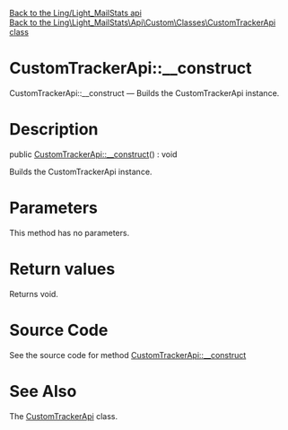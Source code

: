 [Back to the Ling/Light_MailStats api](https://github.com/lingtalfi/Light_MailStats/blob/master/doc/api/Ling/Light_MailStats.md)<br>
[Back to the Ling\Light_MailStats\Api\Custom\Classes\CustomTrackerApi class](https://github.com/lingtalfi/Light_MailStats/blob/master/doc/api/Ling/Light_MailStats/Api/Custom/Classes/CustomTrackerApi.md)


CustomTrackerApi::__construct
================



CustomTrackerApi::__construct — Builds the CustomTrackerApi instance.




Description
================


public [CustomTrackerApi::__construct](https://github.com/lingtalfi/Light_MailStats/blob/master/doc/api/Ling/Light_MailStats/Api/Custom/Classes/CustomTrackerApi/__construct.md)() : void




Builds the CustomTrackerApi instance.




Parameters
================

This method has no parameters.


Return values
================

Returns void.








Source Code
===========
See the source code for method [CustomTrackerApi::__construct](https://github.com/lingtalfi/Light_MailStats/blob/master/Api/Custom/Classes/CustomTrackerApi.php#L21-L24)


See Also
================

The [CustomTrackerApi](https://github.com/lingtalfi/Light_MailStats/blob/master/doc/api/Ling/Light_MailStats/Api/Custom/Classes/CustomTrackerApi.md) class.



